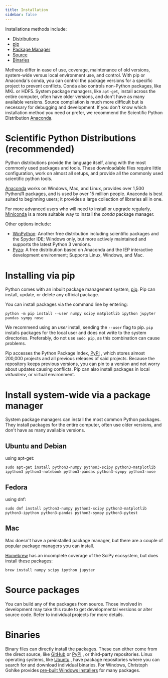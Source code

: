 ```yaml
---
title: Installation
sidebar: false
---
```


Installations methods include:

- [Distributions](#distributions)
- [pip](#pip-install)
- [Package Manager](#package_manager)
- [Source](#source)
- [Binaries](#binaries)

Methods differ in ease of use, coverage, maintenance of old versions,
system-wide versus local environment use, and control. With pip or
Anaconda\'s conda, you can control the package versions for a specific
project to prevent conflicts. Conda also controls non-Python packages,
like MKL or HDF5. System package managers, like `apt-get`, install
across the entire computer, often have older versions, and don\'t have
as many available versions. Source compilation is much more difficult
but is necessary for debugging and development. If you don\'t know which
installation method you need or prefer, we recommend the Scientific
Python Distribution [Anaconda](https://www.anaconda.com/download/).

<a name="distributions"></a>

# Scientific Python Distributions (recommended)

Python distributions provide the language itself, along with the most
commonly used packages and tools. These downloadable files require
little configuration, work on almost all setups, and provide all the
commonly used scientific python tools.

[Anaconda](https://www.anaconda.com/download/) works on Windows, Mac,
and Linux, provides over 1,500 Python/R packages, and is used by over 15
million people. Anaconda is best suited to beginning users; it provides
a large collection of libraries all in one.

For more advanced users who will need to install or upgrade regularly,
[Miniconda](https://docs.conda.io/en/latest/miniconda.html) is a more
suitable way to install the _conda_ package manager.

Other options include:

- [WinPython](https://winpython.github.io): Another free distribution
  including scientific packages and the Spyder IDE; Windows only, but
  more actively maintained and supports the latest Python 3 versions.
- [Pyzo](http://www.pyzo.org/): A free distribution based on Anaconda
  and the IEP interactive development environment; Supports Linux,
  Windows, and Mac.

<a name="pip-install"></a>

# Installing via pip

Python comes with an inbuilt package management system,
[pip](https://pip.pypa.io/en/stable). Pip can install, update, or delete
any official package.

You can install packages via the command line by entering:

    python -m pip install --user numpy scipy matplotlib ipython jupyter pandas sympy nose

We recommend using an _user_ install, sending the `--user` flag to pip.
`pip` installs packages for the local user and does not write to the
system directories. Preferably, do not use `sudo pip`, as this
combination can cause problems.

Pip accesses the Python Package Index, [PyPI](https://pypi.org/) , which
stores almost 200,000 projects and all previous releases of said
projects. Because the repository keeps previous versions, you can pin to
a version and not worry about updates causing conflicts. Pip can also
install packages in local _virtualenv_, or virtual environment.

<a name="package_manager"></a>

# Install system-wide via a package manager

System package managers can install the most common Python packages.
They install packages for the entire computer, often use older versions,
and don\'t have as many available versions.

## Ubuntu and Debian

using apt-get:

    sudo apt-get install python3-numpy python3-scipy python3-matplotlib ipython3 python3-notebook python3-pandas python3-sympy python3-nose

## Fedora

using dnf:

    sudo dnf install python3-numpy python3-scipy python3-matplotlib python3-ipython python3-pandas python3-sympy python3-pytest

## Mac

Mac doesn\'t have a preinstalled package manager, but there are a couple
of popular package managers you can install.

[Homebrew](https://brew.sh/) has an incomplete coverage of the SciPy
ecosystem, but does install these packages:

    brew install numpy scipy ipython jupyter

<a name="source"></a>

# Source packages

You can build any of the packages from source. Those involved in
development may take this route to get developmental versions or alter
source code. Refer to individual projects for more details.

# Binaries

Binary files can directly install the packages. These can either come
from the direct source, like [GitHub](https://github.com/) or
[PyPI](https://pypi.org/) , or third-party repositories. Linux operating
systems, like [Ubuntu](https://packages.ubuntu.com/) , have package
repositories where you can search for and download individual binaries.
For Windows, Christoph Gohlke provides [pre-built Windows
installers](http://www.lfd.uci.edu/~gohlke/pythonlibs) for many
packages.
